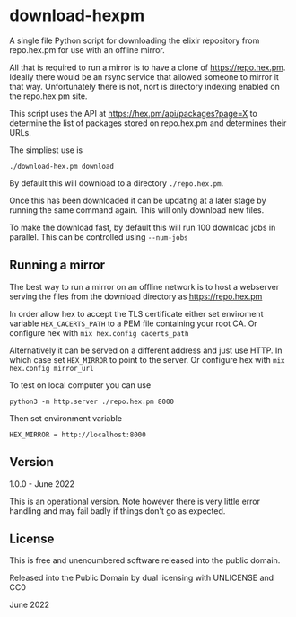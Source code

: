 download-hexpm
==============

A single file Python script for downloading the elixir repository from repo.hex.pm for use with an offline mirror.

All that is required to run a mirror is to have a clone of https://repo.hex.pm. Ideally there would be an rsync
service that allowed someone to mirror it that way. Unfortunately there is not, nort is directory indexing enabled
on the repo.hex.pm site. 

This script uses the API at https://hex.pm/api/packages?page=X to determine the list of packages stored on repo.hex.pm
and determines their URLs.

The simpliest use is

    ./download-hex.pm download

By default this will download to a directory `./repo.hex.pm`.

Once this has been downloaded it can be updating at a later stage by running the same command again. This will only download
new files.

To make the download fast, by default this will run 100 download jobs in parallel. This can be controlled using `--num-jobs`

Running a mirror
----------------

The best way to run a mirror on an offline network is to host a webserver serving the files from the download directory as
https://repo.hex.pm

In order allow hex to accept the TLS certificate either set enviroment variable `HEX_CACERTS_PATH` to a PEM file containing
your root CA. Or configure hex with `mix hex.config cacerts_path`

Alternatively it can be served on a different address and just use HTTP. In which case set `HEX_MIRROR` to point to the server.
Or configure hex with `mix hex.config mirror_url`

To test on local computer you can use

    python3 -m http.server ./repo.hex.pm 8000

Then set environment variable

    HEX_MIRROR = http://localhost:8000

Version
-------

1.0.0 - June 2022

This is an operational version. Note however there is very little error handling and may fail badly if things don't go
as expected.

License
-------

This is free and unencumbered software released into the public domain.

Released into the Public Domain by dual licensing with UNLICENSE and CC0

June 2022
